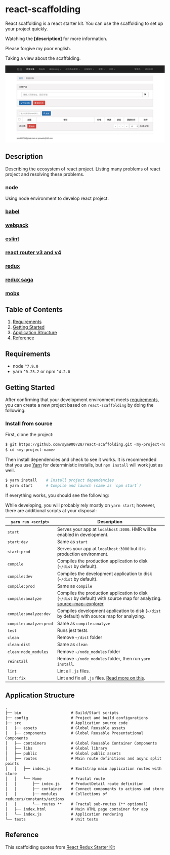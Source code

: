 # react-scaffolding

React scaffolding is a react starter kit. You can use the scaffolding to set up your project quickly.

Watching the **[description]** for more information.

Please forgive my poor english.


Taking a view about the scaffolding.

![home.png](https://github.com/sym900728/react-scaffolding/blob/master/documents/images/home.png)

## Description

Describing the ecosystem of react project. Listing many problems of react project and resolving these problems.

### node

Using node environment to develop react project.

### [babel](https://github.com/sym900728/react-scaffolding/blob/master/documents/Babel.md)

### [webpack](https://github.com/sym900728/react-scaffolding/blob/master/documents/Webpack.md)

### [eslint](https://github.com/sym900728/react-scaffolding/blob/master/documents/Eslint.md)

### [react router v3 and v4](https://github.com/sym900728/react-scaffolding/blob/master/documents/ReactRouterV3V4.md)

### [redux](https://github.com/sym900728/react-scaffolding/blob/master/documents/Redux.md)

### [redux saga](https://github.com/sym900728/react-scaffolding/blob/master/documents/ReduxSaga.md)

### [mobx](https://github.com/sym900728/react-scaffolding/blob/master/documents/Mobx.md)


## Table of Contents
1. [Requirements](#requirements)
1. [Getting Started](#getting-started)
1. [Application Structure](#application-structure)
1. [Reference](#reference)

## Requirements

* node `^7.9.0`
* yarn `^0.23.2` or npm `^4.2.0`

## Getting Started

After confirming that your development environment meets [requirements](#requirements), you can create a new project based on `react-scaffolding` by doing the following:

### Install from source

First, clone the project:

```bash
$ git https://github.com/sym900728/react-scaffolding.git <my-project-name>
$ cd <my-project-name>
```

Then install dependencies and check to see it works. It is recommended that you use [Yarn](https://yarnpkg.org) for deterministic installs, but `npm install` will work just as well.

```bash
$ yarn install    # Install project dependencies
$ yarn start      # Compile and launch (same as `npm start`)
```

If everything works, you should see the following:

While developing, you will probably rely mostly on `yarn start`; however, there are additional scripts at your disposal:

|`yarn run <script>`|Description|
|------------------|-----------|
|`start`|Serves your app at `localhost:3000`. HMR will be enabled in development.|
|`start:dev`|Same as `start`|
|`start:prod`|Serves your app at `localhost:3000` but it is production environment.|
|`compile`|Compiles the production application to disk (`~/dist` by default).|
|`compile:dev`|Compiles the development application to disk (`~/dist` by default).|
|`compile:prod`|Same as `compile`|
|`compile:analyze`|Compiles the production application to disk (`~/dist` by default) with source map for analyzing. [source-map-explorer](https://github.com/danvk/source-map-explorer)|
|`compile:analyze:dev`|Compiles development application to disk (`~/dist` by default) with source map for analyzing.|
|`compile:analyze:prod`|Same as `compile:analyze`|
|`test`|Runs jest tests|
|`clean`|Remove `~/dist` folder|
|`clean:dist`|Same as `clean`|
|`clean:node_modules`|Remove `~/node_modules` folder|
|`reinstall`|Remove `~/node_modules` folder, then run `yarn install`.|
|`lint`|Lint all `.js` files.|
|`lint:fix`|Lint and fix all `.js` files. [Read more on this](http://eslint.org/docs/user-guide/command-line-interface.html#fix).|


## Application Structure

```
.
├── bin                      # Build/Start scripts
├── config                   # Project and build configurations
├── src                      # Application source code
│   ├── assets               # Global Reusable assets
│   ├── components           # Global Reusable Presentational Components
│   ├── containers           # Global Reusable Container Components
│   ├── libs                 # Global library
│   ├── public               # Global public assets
│   ├── routes               # Main route definitions and async split points
│   │   ├── index.js         # Bootstrap main application routes with store
│   │   └── Home             # Fractal route
│   │       ├── index.js     # ProductDetail route definition
│   │       ├── container    # Connect components to actions and store
│   │       ├── modules      # Collections of reducers/constants/actions
│   │       └── routes **    # Fractal sub-routes (** optional)
│   ├── index.html           # Main HTML page container for app
│   └── index.js             # Application rendering
└── tests                    # Unit tests
```

## Reference

This scaffolding quotes from [React Redux Starter Kit](https://github.com/davezuko/react-redux-starter-kit)
